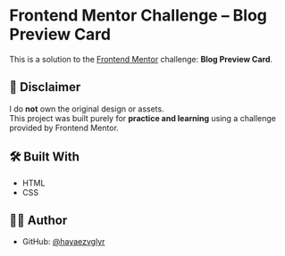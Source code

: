 # Frontend Mentor Challenge – Blog Preview Card

This is a solution to the [Frontend Mentor](https://www.frontendmentor.io) challenge: **Blog Preview Card**.

## 📌 Disclaimer
I do **not** own the original design or assets.  
This project was built purely for **practice and learning** using a challenge provided by Frontend Mentor.

## 🛠️ Built With
- HTML
- CSS

## 🙋‍♂️ Author
- GitHub: [@hayaezvglyr](https://github.com/hayaezvglyr)